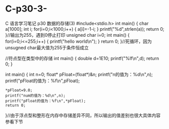 # C-p30-3-
C 语言学习笔记 p30 数据的存储(3)
#include<stdio.h>
int main()
{
    char a[1000];
    int i;
    for(i=0;i<1000;i++)
    {
        a[i]=-1-i;
    }
    printf("%d",strlen(a));
    return 0;
}//输出为255，遇到0停止打印
unsigned char i=0;
int main()
{
    for(i=0;i<=255;i++)
    {
        printf("hello world\n");
    }
    return 0;
}//死循环，因为unsugned char最大值为255于条件恒成立

//符点型在类型中的存储
int main()
{
    double d=1E10;
    printf("%lf\n",d);
    return 0;
}

int main()
{
    int n=0;
    float* pFloat=(float*)&n;
    printf("n的值为：%d\n",n);
    printf("pFloat的值为：%f\n",pFloat);

    *pFloat=9.0;
    printf("num的值为：%d\n",n);
    printf("pFloat的值为：%f\n",*pFloat);
    return 0;
}//由于浮点型和整形在内存中存储差异不同，所以输出的值差别也很大具体内容参看下节
